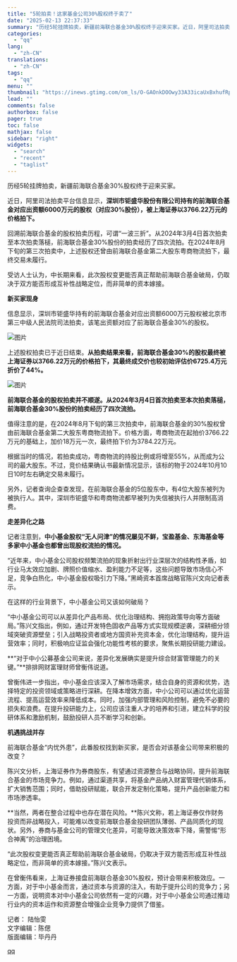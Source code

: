 ```yaml
---
title: "5轮拍卖！这家基金公司30%股权终于卖了"
date: "2025-02-13 22:37:33"
summary: "历经5轮挂牌拍卖，新疆前海联合基金30%股权终于迎来买家。近日，阿里司法拍卖平台信息显示，深圳市钜盛..."
categories:
  - "qq"
lang:
  - "zh-CN"
translations:
  - "zh-CN"
tags:
  - "qq"
menu: ""
thumbnail: "https://inews.gtimg.com/om_ls/O-GAOnkDOOwy33A33icaUxBxhufRpk9ublqeg41JiwWBMAA_640360/0"
lead: ""
comments: false
authorbox: false
pager: true
toc: false
mathjax: false
sidebar: "right"
widgets:
  - "search"
  - "recent"
  - "taglist"
---
```


历经5轮挂牌拍卖，新疆前海联合基金30%股权终于迎来买家。

近日，阿里司法拍卖平台信息显示，**深圳市钜盛华股份有限公司持有的前海联合基金对应出资额6000万元的股权（对应30%股份），被上海证券以3766.22万元的价格拍下。**

回溯前海联合基金的股权拍卖历程，可谓“一波三折”。从2024年3月4日首次拍卖至本次拍卖落槌，前海联合基金30%股份的拍卖经历了四次流拍。在2024年8月下旬的第三次拍卖中，上述股权还曾由前海联合基金第二大股东粤商物流拍下，最终交易未履行。

受访人士认为，中长期来看，此次股权变更能否真正帮助前海联合基金破局，仍取决于双方能否形成互补性战略定位，而非简单的资本嫁接。

**新买家现身**

信息显示，深圳市钜盛华持有的前海联合基金对应出资额6000万元股权被北京市第三中级人民法院司法拍卖，该笔出资额对应了前海联合基金30%的股权。

![图片](https://inews.gtimg.com/om_bt/Oww53ln7cAYBiUedoByjRJVyxtZJ6LuS2GiCuo4zh3yHAAA/641)

上述股权拍卖已于近日结束。**从拍卖结果来看，前海联合基金30%的股权最终被上海证券以3766.22万元的价格拍下，其最终成交价也较初始评估价6725.4万元折价了44%。**

![图片](https://inews.gtimg.com/om_bt/On7_i93KrKQ0Ht8O5zGgCX4TAgylXK0tMarmQ6RusE4e8AA/641)

**前海联合基金的股权拍卖并不顺遂。从2024年3月4日首次拍卖至本次拍卖落槌，前海联合基金30%股份的拍卖经历了四次流拍。**

值得注意的是，在2024年8月下旬的第三次拍卖中，前海联合基金的30%股权曾由前海联合基金第二大股东粤商物流拍下。价格方面，粤商物流在起拍价3766.22万元的基础上，加价18万元一次，最终拍下价为3784.22万元。

根据当时的情况，若拍卖成功，粤商物流的持股比例或将增至55%，从而成为公司的最大股东。不过，竞价结果确认书最新情况显示，该标的物于2024年10月10日10时左右确定交易未履行。

另外，记者查询企查查发现，在前海联合基金的5位股东中，有4位大股东被列为被执行人。其中，深圳市钜盛华和粤商物流都早被列为失信被执行人并限制高消费。

**走差异化之路**

记者注意到，**中小基金股权“无人问津”的情况屡见不鲜，宝盈基金、东海基金等多家中小基金也都曾出现股权流拍的情况。**

“近年来，中小基金公司股权频繁流拍的现象折射出行业深层次的结构性矛盾，如行业马太效应加剧、牌照价值缩水、盈利能力不足等，这些问题导致市场信心不足，竞争白热化，中小基金股权吸引力下降。”黑崎资本首席战略官陈兴文向记者表示。

在这样的行业背景下，中小基金公司又该如何破局？

“中小基金公司可以从差异化产品布局、优化治理结构、拥抱政策导向等方面破局。”陈兴文指出，例如，通过开发特色固收产品等方式实现规模逆袭，深耕细分领域突破资源壁垒；引入战略投资者或地方国资补充资本金，优化治理结构，提升运营效率；同时，积极响应证监会强化功能性考核的要求，聚焦长期投研能力建设。

**“对于中小公募基金公司来说，差异化发展确实是提升综合财富管理能力的关键。”**排排网财富理财师曾衡伟说道。

曾衡伟进一步指出，中小基金应该深入了解市场需求，结合自身的资源和优势，选择特定的投资领域或策略进行深耕。在降本增效方面，中小公司可以通过优化运营流程、提高运营效率来降低成本。同时，加强内部管理和风险控制，避免不必要的损失和浪费。在提升投研能力上，公司应该注重人才的培养和引进，建立科学的投研体系和激励机制，鼓励投研人员不断学习和创新。

**机遇挑战并存**

前海联合基金“内忧外患”，此番股权找到新买家，是否会对该基金公司带来积极的改变？

陈兴文分析，上海证券作为券商股东，有望通过资源整合与战略协同，提升前海联合基金的市场竞争力。例如，通过渠道共享，将基金产品纳入财富管理代销体系，扩大销售范围；同时，借助投研赋能，联合开发定制化策略，提升产品创新能力和市场渗透率。

**当然，两者在整合过程中也存在潜在风险。**陈兴文称，若上海证券仅作财务投资而非战略投入，可能难以改变前海联合基金投研团队薄弱、产品同质化的现状。另外，券商与基金公司的管理文化差异，可能导致决策效率下降，需警惕“形合神离”的治理困境。

“此次股权变更能否真正帮助前海联合基金破局，仍取决于双方能否形成互补性战略定位，而非简单的资本嫁接。”陈兴文表示。

在曾衡伟看来，上海证券接盘前海联合基金30%股权，预计会带来积极效应。一方面，对于中小基金而言，通过资本与资源的注入，有助于提升公司的竞争力；另一方面，说明资本对中小基金公司依然有一定的兴趣，对于中小基金公司通过推动行业内的资本运作和资源整合增强企业竞争力提供了借鉴。

  


记者： 陆怡雯  
文字编辑：陈偲  
版面编辑：毕丹丹

[qq](https://new.qq.com/rain/a/20250213A0925600)
